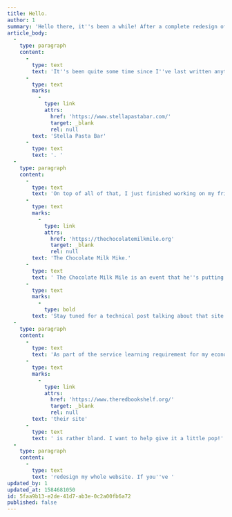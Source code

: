 ```yaml
---
title: Hello.
author: 1
summary: 'Hello there, it''s been a while! After a complete redesign of my site, I figured it was about time I wrote something!'
article_body:
  -
    type: paragraph
    content:
      -
        type: text
        text: 'It''s been quite some time since I''ve last written anything on here, so this one will be chock full of goodies. Life has been quite crazy lately. I go to school full time, I recently got hired at Apple so I''ve been training there, and I still work at '
      -
        type: text
        marks:
          -
            type: link
            attrs:
              href: 'https://www.stellapastabar.com/'
              target: _blank
              rel: null
        text: 'Stella Pasta Bar'
      -
        type: text
        text: '. '
  -
    type: paragraph
    content:
      -
        type: text
        text: 'On top of all of that, I just finished working on my friend Nick''s website for '
      -
        type: text
        marks:
          -
            type: link
            attrs:
              href: 'https://thechocolatemilkmile.org'
              target: _blank
              rel: null
        text: 'The Chocolate Milk Mike.'
      -
        type: text
        text: ' The Chocolate Milk Mile is an event that he''s putting on to celebrate the life of Noah Farrelly, who loved running but unfortunately was struck and killed by a car while running. The site looks pretty simple, but there''s some cool stuff goin'' on behind the scene. '
      -
        type: text
        marks:
          -
            type: bold
        text: 'Stay tuned for a technical post talking about that site''s inner-workings.'
  -
    type: paragraph
    content:
      -
        type: text
        text: 'As part of the service learning requirement for my economics class, I''ve also been working with The RED Bookshelf, which is a non-profit organization devoted to providing free children’s books to kids throughout Albany. Their goal is to ensure that all children, regardless of income, have access to books. I''m offering my web development skills to help them improve their web presence. Right now, '
      -
        type: text
        marks:
          -
            type: link
            attrs:
              href: 'https://www.theredbookshelf.org/'
              target: _blank
              rel: null
        text: 'their site'
      -
        type: text
        text: ' is rather bland. I want to help give it a little pop!'
  -
    type: paragraph
    content:
      -
        type: text
        text: 'redesign my whole website. If you''ve '
updated_by: 1
updated_at: 1584681050
id: 5faa9b13-e2de-41d7-ab3e-0c2a00fb6a72
published: false
---
```

